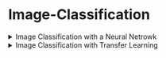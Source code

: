 # Image-Classification

<details>
 <summary> Image Classification with a Neural Netrowk </summary>

* [Flower Images Classification with Nerural Networks using Keras](https://github.com/aravind-naidu/Image-Classification/blob/main/flower_classification.ipynb/)
</details>

<details>

<summary>Image Classification with Transfer Learning </summary>

* [Tomato Leaf Classification with ResNet50](https://github.com/aravind-naidu/Image-Classification/blob/main/resnet-50.ipynb)
</details>
